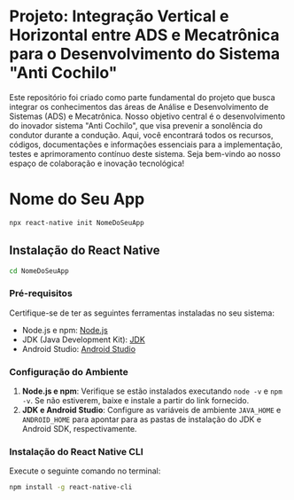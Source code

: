 # Projeto: Integração Vertical e Horizontal entre ADS e Mecatrônica para o Desenvolvimento do Sistema "Anti Cochilo"
Este repositório foi criado como parte fundamental do projeto que busca integrar os conhecimentos das áreas de Análise e Desenvolvimento de Sistemas (ADS) e Mecatrônica. Nosso objetivo central é o desenvolvimento do inovador sistema "Anti Cochilo", que visa prevenir a sonolência do condutor durante a condução. Aqui, você encontrará todos os recursos, códigos, documentações e informações essenciais para a implementação, testes e aprimoramento contínuo deste sistema. Seja bem-vindo ao nosso espaço de colaboração e inovação tecnológica!

# Nome do Seu App

```bash
npx react-native init NomeDoSeuApp
```
## Instalação do React Native

```bash
cd NomeDoSeuApp
```


### Pré-requisitos

Certifique-se de ter as seguintes ferramentas instaladas no seu sistema:

- Node.js e npm: [Node.js](https://nodejs.org/)
- JDK (Java Development Kit): [JDK](https://www.oracle.com/java/technologies/javase-jdk11-downloads.html)
- Android Studio: [Android Studio](https://developer.android.com/studio)

### Configuração do Ambiente

1. **Node.js e npm**: Verifique se estão instalados executando `node -v` e `npm -v`. Se não estiverem, baixe e instale a partir do link fornecido.
2. **JDK e Android Studio**: Configure as variáveis de ambiente `JAVA_HOME` e `ANDROID_HOME` para apontar para as pastas de instalação do JDK e Android SDK, respectivamente.

### Instalação do React Native CLI

Execute o seguinte comando no terminal:

```bash
npm install -g react-native-cli
```
